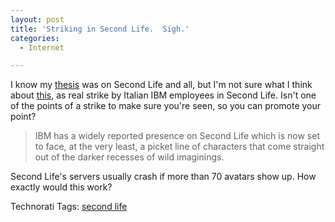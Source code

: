 ```yaml
---
layout: post
title: 'Striking in Second Life.  Sigh.'
categories:
  - Internet

---
```


I know my <a href="http://www.levjoy.com/blog/betterworld">thesis</a> was on Second Life and all, but I'm not sure what I think about <a href="http://www.theregister.co.uk/2007/08/24/ibm_italy_strike/">this</a>, as real strike by Italian IBM employees in Second Life.  Isn't one of the points of a strike to make sure you're seen, so you can promote your point?
<blockquote>IBM has a widely reported presence on Second Life which is now set to face, at the very least, a picket line of characters that come straight out of the darker recesses of wild imaginings.</blockquote>
Second Life's servers usually crash if more than 70 avatars show up.  How exactly would this work?

Technorati Tags: <a href="http://technorati.com/tag/second%20life" class="performancingtags" rel="tag">second life</a>

